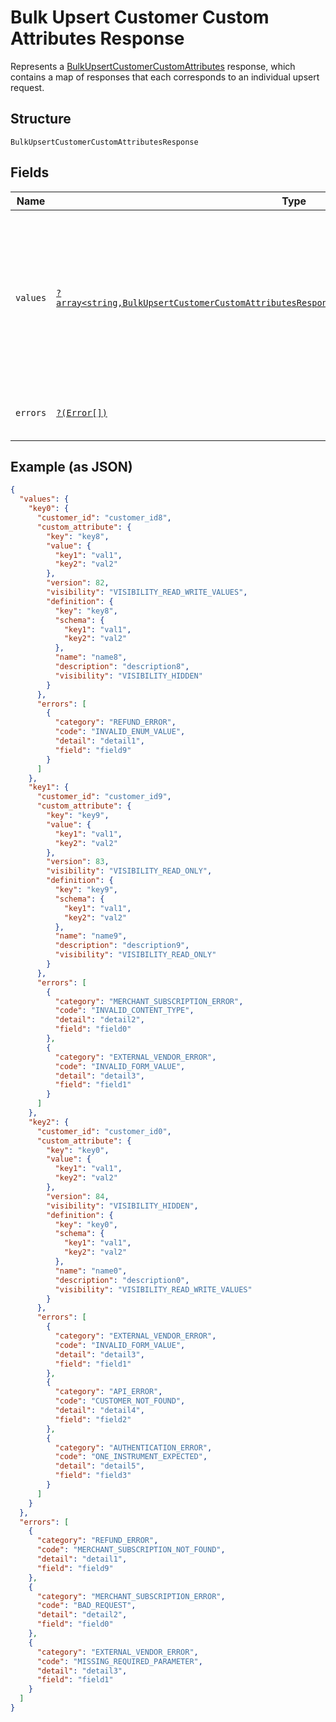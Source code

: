
# Bulk Upsert Customer Custom Attributes Response

Represents a [BulkUpsertCustomerCustomAttributes](../../doc/apis/customer-custom-attributes.md#bulk-upsert-customer-custom-attributes) response,
which contains a map of responses that each corresponds to an individual upsert request.

## Structure

`BulkUpsertCustomerCustomAttributesResponse`

## Fields

| Name | Type | Tags | Description | Getter | Setter |
|  --- | --- | --- | --- | --- | --- |
| `values` | [`?array<string,BulkUpsertCustomerCustomAttributesResponseCustomerCustomAttributeUpsertResponse>`](../../doc/models/bulk-upsert-customer-custom-attributes-response-customer-custom-attribute-upsert-response.md) | Optional | A map of responses that correspond to individual upsert requests. Each response has the<br>same ID as the corresponding request and contains either a `customer_id` and `custom_attribute` or an `errors` field. | getValues(): ?array | setValues(?array values): void |
| `errors` | [`?(Error[])`](../../doc/models/error.md) | Optional | Any errors that occurred during the request. | getErrors(): ?array | setErrors(?array errors): void |

## Example (as JSON)

```json
{
  "values": {
    "key0": {
      "customer_id": "customer_id8",
      "custom_attribute": {
        "key": "key8",
        "value": {
          "key1": "val1",
          "key2": "val2"
        },
        "version": 82,
        "visibility": "VISIBILITY_READ_WRITE_VALUES",
        "definition": {
          "key": "key8",
          "schema": {
            "key1": "val1",
            "key2": "val2"
          },
          "name": "name8",
          "description": "description8",
          "visibility": "VISIBILITY_HIDDEN"
        }
      },
      "errors": [
        {
          "category": "REFUND_ERROR",
          "code": "INVALID_ENUM_VALUE",
          "detail": "detail1",
          "field": "field9"
        }
      ]
    },
    "key1": {
      "customer_id": "customer_id9",
      "custom_attribute": {
        "key": "key9",
        "value": {
          "key1": "val1",
          "key2": "val2"
        },
        "version": 83,
        "visibility": "VISIBILITY_READ_ONLY",
        "definition": {
          "key": "key9",
          "schema": {
            "key1": "val1",
            "key2": "val2"
          },
          "name": "name9",
          "description": "description9",
          "visibility": "VISIBILITY_READ_ONLY"
        }
      },
      "errors": [
        {
          "category": "MERCHANT_SUBSCRIPTION_ERROR",
          "code": "INVALID_CONTENT_TYPE",
          "detail": "detail2",
          "field": "field0"
        },
        {
          "category": "EXTERNAL_VENDOR_ERROR",
          "code": "INVALID_FORM_VALUE",
          "detail": "detail3",
          "field": "field1"
        }
      ]
    },
    "key2": {
      "customer_id": "customer_id0",
      "custom_attribute": {
        "key": "key0",
        "value": {
          "key1": "val1",
          "key2": "val2"
        },
        "version": 84,
        "visibility": "VISIBILITY_HIDDEN",
        "definition": {
          "key": "key0",
          "schema": {
            "key1": "val1",
            "key2": "val2"
          },
          "name": "name0",
          "description": "description0",
          "visibility": "VISIBILITY_READ_WRITE_VALUES"
        }
      },
      "errors": [
        {
          "category": "EXTERNAL_VENDOR_ERROR",
          "code": "INVALID_FORM_VALUE",
          "detail": "detail3",
          "field": "field1"
        },
        {
          "category": "API_ERROR",
          "code": "CUSTOMER_NOT_FOUND",
          "detail": "detail4",
          "field": "field2"
        },
        {
          "category": "AUTHENTICATION_ERROR",
          "code": "ONE_INSTRUMENT_EXPECTED",
          "detail": "detail5",
          "field": "field3"
        }
      ]
    }
  },
  "errors": [
    {
      "category": "REFUND_ERROR",
      "code": "MERCHANT_SUBSCRIPTION_NOT_FOUND",
      "detail": "detail1",
      "field": "field9"
    },
    {
      "category": "MERCHANT_SUBSCRIPTION_ERROR",
      "code": "BAD_REQUEST",
      "detail": "detail2",
      "field": "field0"
    },
    {
      "category": "EXTERNAL_VENDOR_ERROR",
      "code": "MISSING_REQUIRED_PARAMETER",
      "detail": "detail3",
      "field": "field1"
    }
  ]
}
```

